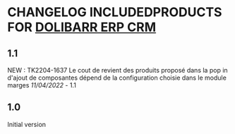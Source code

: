 # CHANGELOG INCLUDEDPRODUCTS FOR [DOLIBARR ERP CRM](https://www.dolibarr.org)

## 1.1
NEW : TK2204-1637 Le cout de revient des produits proposé dans la pop in d'ajout de composantes dépend de la configuration choisie dans le module marges *11/04/2022* - 1.1

## 1.0

Initial version
